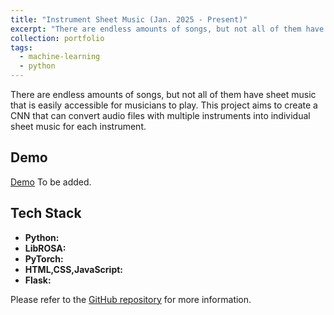 ```yaml
---
title: "Instrument Sheet Music (Jan. 2025 - Present)"
excerpt: "There are endless amounts of songs, but not all of them have sheet music that is easily accessible for musicians to play. This project aims to create a CNN that can convert audio files with multiple instruments into individual sheet music for each instrument.<br/><img src='/images/P1.png'>"
collection: portfolio
tags:
  - machine-learning
  - python
---
```


There are endless amounts of songs, but not all of them have sheet music that is easily accessible for musicians to play. This project aims to create a CNN that can convert audio files with multiple instruments into individual sheet music for each instrument.

## Demo
[Demo](https://www.youtube.com) To be added.

## Tech Stack 
* **Python:** 
* **LibROSA:** 
* **PyTorch:** 
* **HTML,CSS,JavaScript:** 
* **Flask:** 

Please refer to the [GitHub repository](https://github.com/lee-hanhee/ECE324_Project) for more information. 
